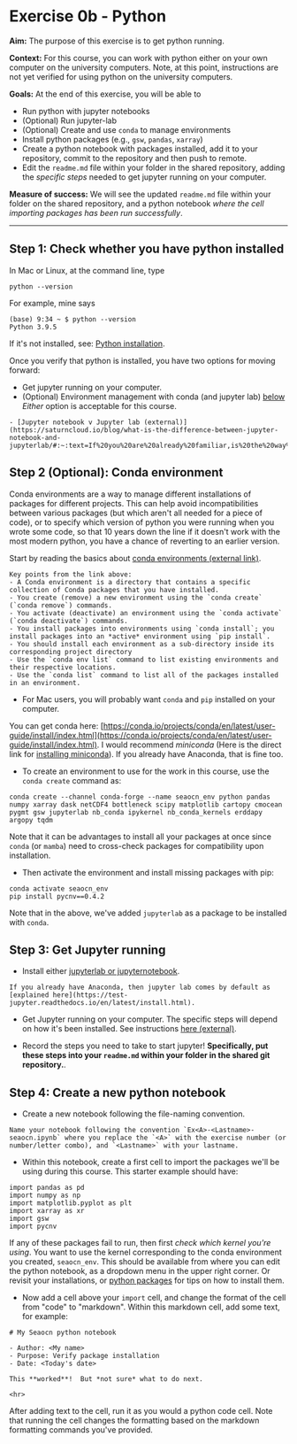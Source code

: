 # Exercise 0b - Python


**Aim:** The purpose of this exercise is to get python running.

**Context:** For this course, you can work with python either on your own computer on the university computers.  Note, at this point, instructions are not yet verified for using python on the university computers.

**Goals:** At the end of this exercise, you will be able to

- Run python with jupyter notebooks 
- (Optional) Run jupyter-lab
- (Optional) Create and use `conda` to manage environments
- Install python packages (e.g., `gsw`, `pandas`, `xarray`)
- Create a python notebook with packages installed, add it to your repository, commit to the repository and then push to remote.
- Edit the `readme.md` file within your folder in the shared repository, adding the *specific steps* needed to get jupyter running on  your computer.

**Measure of success:** We will see the updated `readme.md` file within your folder on the shared repository, and a python notebook *where the cell importing packages has been run successfully*.

<hr>

## Step 1: Check whether you have python installed

In Mac or Linux, at the command line, type
```
python --version
```

For example, mine says
```
(base) 9:34 ~ $ python --version
Python 3.9.5
```

If it's not installed, see: [Python installation](../resource/python).

Once you verify that python is installed, you have two options for moving forward:
- Get jupyter running on your computer.
- (Optional) Environment management with conda (and jupyter lab) [below](#slightly-more-advanced-step-2-setting-up-a-conda-environment)
*Either* option is acceptable for this course.


```{seealso}
- [Jupyter notebook v Jupyter lab (external)](https://saturncloud.io/blog/what-is-the-difference-between-jupyter-notebook-and-jupyterlab/#:~:text=If%20you%20are%20already%20familiar,is%20the%20way%20to%20go.)
```


## Step 2 (Optional): Conda environment 

Conda environments are a way to manage different installations of packages for different projects.  This can help avoid incompatibilities between various packages (but which aren't all needed for a piece of code), or to specify which version of python you were running when you wrote some code, so that 10 years down the line if it doesn't work with the most modern python, you have a chance of reverting to an earlier version.

Start by reading the basics about [conda environments (external link)](https://carpentries-incubator.github.io/introduction-to-conda-for-data-scientists/02-working-with-environments/index.html#:~:text=Key%20Points-,A%20Conda%20environment%20is%20a%20directory%20that%20contains%20a%20specific,activate%20(%20conda%20deactivate%20)%20commands.).  

```{note}
Key points from the link above:
- A Conda environment is a directory that contains a specific collection of Conda packages that you have installed.
- You create (remove) a new environment using the `conda create` (`conda remove`) commands.
- You activate (deactivate) an environment using the `conda activate` (`conda deactivate`) commands.
- You install packages into environments using `conda install`; you install packages into an *active* environment using `pip install`.
- You should install each environment as a sub-directory inside its corresponding project directory
- Use the `conda env list` command to list existing environments and their respective locations.
- Use the `conda list` command to list all of the packages installed in an environment.
```

- For Mac users, you will probably want `conda` and `pip` installed on your computer.

You can get conda here: [https://conda.io/projects/conda/en/latest/user-guide/install/index.html](https://conda.io/projects/conda/en/latest/user-guide/install/index.html).  I would recommend *miniconda* (Here is the direct link for [installing miniconda](https://docs.anaconda.com/free/miniconda/miniconda-install/)).  If you already have Anaconda, that is fine too.

- To create an environment to use for the work in this course, use the `conda create` command as:
```
conda create --channel conda-forge --name seaocn_env python pandas numpy xarray dask netCDF4 bottleneck scipy matplotlib cartopy cmocean pygmt gsw jupyterlab nb_conda ipykernel nb_conda_kernels erddapy argopy tqdm
```
<!--conda create --channel conda-forge --name seaocn_env xarray python pandas gsw dask netCDF4 bottleneck numpy matplotlib jupyterlab nb_conda jupyter-book ipykernel nb_conda_kernels pygmt cartopy scipy cmocean erddapy argopy tqdm-->
Note that it can be advantages to install all your packages at once since `conda` (or `mamba`) need to cross-check packages for compatibility upon installation.

- Then activate the environment and install missing packages with pip:
```
conda activate seaocn_env
pip install pycnv==0.4.2
```

Note that in the above, we've added `jupyterlab` as a package to be installed with `conda`.

## Step 3: Get Jupyter running

- Install either [jupyterlab or jupyternotebook](https://docs.jupyter.org/en/latest/#where-do-i-start).

```{note}
If you already have Anaconda, then jupyter lab comes by default as [explained here](https://test-jupyter.readthedocs.io/en/latest/install.html).
```

- Get Jupyter running on your computer.  The specific steps will depend on how it's been installed.  See instructions [here (external)](https://docs.jupyter.org/en/latest/running.html).  

- Record the steps you need to take to start jupyter!   **Specifically, put these steps into your `readme.md` within your folder in the shared git repository.**.


## Step 4: Create a new python notebook

- Create a new  notebook following the file-naming convention.

```{admonition} Naming convention: Zeroeth notebook
Name your notebook following the convention `Ex<A>-<Lastname>-seaocn.ipynb` where you replace the `<A>` with the exercise number (or number/letter combo), and `<Lastname>` with your lastname.
```

- Within this notebook, create a first cell to import the packages we'll be using during this course.  This starter example should have:

```{code}
import pandas as pd
import numpy as np
import matplotlib.pyplot as plt
import xarray as xr
import gsw
import pycnv
```

If any of these packages fail to run, then first *check which kernel you're using*. You want to use the kernel corresponding to the conda environment you created, `seaocn_env`.  This should be available from where you can edit the python notebook, as a dropdown menu in the upper right corner.  Or revisit your installations, or [python packages](../resource/python) for tips on how to install them.


- Now add a cell above your `import` cell, and change the format of the cell from "code" to "markdown".  Within this markdown cell, add some text, for example:

```{code}
# My Seaocn python notebook

- Author: <My name>
- Purpose: Verify package installation
- Date: <Today's date>

This **worked**!  But *not sure* what to do next.

<hr>
```

After adding text to the cell, run it as you would a python code cell.  Note that running the cell changes the formatting based on the markdown formatting commands you've provided.